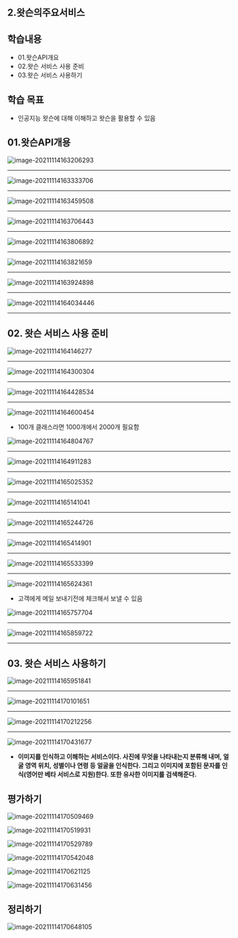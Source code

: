 ## 2.왓슨의주요서비스

## 학습내용

- 01.왓슨API개요
- 02.왓슨 서비스 사용 준비
- 03.왓슨 서비스 사용하기

## 학습 목표

- 인공지능 왓슨에 대해 이해하고 왓슨을 활용할 수 있음

## 01.왓슨API개용

![image-20211114163206293](2.왓슨의주요서비스.assets/image-20211114163206293.png)

---

![image-20211114163333706](2.왓슨의주요서비스.assets/image-20211114163333706.png)

---

![image-20211114163459508](2.왓슨의주요서비스.assets/image-20211114163459508.png)



---

![image-20211114163706443](2.왓슨의주요서비스.assets/image-20211114163706443.png)

---

![image-20211114163806892](2.왓슨의주요서비스.assets/image-20211114163806892.png)

---

![image-20211114163821659](2.왓슨의주요서비스.assets/image-20211114163821659.png)

---

![image-20211114163924898](2.왓슨의주요서비스.assets/image-20211114163924898.png)

---

![image-20211114164034446](2.왓슨의주요서비스.assets/image-20211114164034446.png)

---



## 02. 왓슨 서비스 사용 준비

![image-20211114164146277](2.왓슨의주요서비스.assets/image-20211114164146277.png)

---

![image-20211114164300304](2.왓슨의주요서비스.assets/image-20211114164300304.png)

---

![image-20211114164428534](2.왓슨의주요서비스.assets/image-20211114164428534.png)

---

![image-20211114164600454](2.왓슨의주요서비스.assets/image-20211114164600454.png)

- 100개 클래스라면 1000개에서 2000개 필요함

![image-20211114164804767](2.왓슨의주요서비스.assets/image-20211114164804767.png)

---

![image-20211114164911283](2.왓슨의주요서비스.assets/image-20211114164911283.png)

---

![image-20211114165025352](2.왓슨의주요서비스.assets/image-20211114165025352.png)

---

![image-20211114165141041](2.왓슨의주요서비스.assets/image-20211114165141041.png)

---

![image-20211114165244726](2.왓슨의주요서비스.assets/image-20211114165244726.png)

---

![image-20211114165414901](2.왓슨의주요서비스.assets/image-20211114165414901.png)

---

![image-20211114165533399](2.왓슨의주요서비스.assets/image-20211114165533399.png)

---

![image-20211114165624361](2.왓슨의주요서비스.assets/image-20211114165624361.png)

- 고객에게 메일 보내기전에 체크해서 보낼 수 있음

![image-20211114165757704](2.왓슨의주요서비스.assets/image-20211114165757704.png)

---

![image-20211114165859722](2.왓슨의주요서비스.assets/image-20211114165859722.png)

---

## 03. 왓슨 서비스 사용하기

![image-20211114165951841](2.왓슨의주요서비스.assets/image-20211114165951841.png)

---

![image-20211114170101651](2.왓슨의주요서비스.assets/image-20211114170101651.png)

---

![image-20211114170212256](2.왓슨의주요서비스.assets/image-20211114170212256.png)

---

![image-20211114170431677](2.왓슨의주요서비스.assets/image-20211114170431677.png)

- **이미지를 인식하고 이해하는 서비스이다. 사진에 무엇을 나타내는지 분류해 내며, 얼굴 영역 위치, 성별이나 연령 등 얼굴을 인식한다. 그리고 이미지에 포함된 문자를 인식(영어만 베타 서비스로 지원)한다. 또한 유사한 이미지를 검색해준다.**

## 평가하기

![image-20211114170509469](2.왓슨의주요서비스.assets/image-20211114170509469.png)

![image-20211114170519931](2.왓슨의주요서비스.assets/image-20211114170519931.png)

![image-20211114170529789](2.왓슨의주요서비스.assets/image-20211114170529789.png)

![image-20211114170542048](2.왓슨의주요서비스.assets/image-20211114170542048.png)

![image-20211114170621125](2.왓슨의주요서비스.assets/image-20211114170621125.png)

![image-20211114170631456](2.왓슨의주요서비스.assets/image-20211114170631456.png)

## 정리하기

![image-20211114170648105](2.왓슨의주요서비스.assets/image-20211114170648105.png)